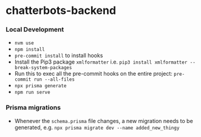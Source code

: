 # chatterbots-backend

### Local Development

- `nvm use`
- `npm install`
- `pre-commit install` to install hooks
- Install the Pip3 package `xmlformatter` i.e. `pip3 install xmlformatter --break-system-packages`
- Run this to exec all the pre-commit hooks on the entire project: `pre-commit run --all-files`
- `npx prisma generate`
- `npm run serve`

### Prisma migrations

- Whenever the `schema.prisma` file changes, a new migration needs to be generated, e.g. `npx prisma migrate dev --name added_new_thingy`
